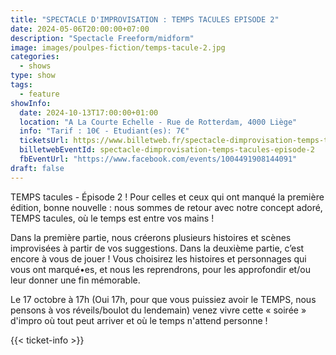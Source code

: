 ```yaml
---
title: "SPECTACLE D'IMPROVISATION : TEMPS TACULES EPISODE 2"
date: 2024-05-06T20:00:00+07:00
description: "Spectacle Freeform/midform"
image: images/poulpes-fiction/temps-tacule-2.jpg
categories:
  - shows
type: show
tags:
  - feature
showInfo:
  date: 2024-10-13T17:00:00+01:00 
  location: "A La Courte Echelle - Rue de Rotterdam, 4000 Liège" 
  info: "Tarif : 10€ - Etudiant(es): 7€"
  ticketsUrl: https://www.billetweb.fr/spectacle-dimprovisation-temps-tacules-episode-2
  billetwebEventId: spectacle-dimprovisation-temps-tacules-episode-2
  fbEventUrl: "https://www.facebook.com/events/1004491908144091"
draft: false
---
```


TEMPS tacules - Épisode 2 !
Pour celles et ceux qui ont manqué la première édition, bonne nouvelle : nous sommes de retour avec notre concept adoré, TEMPS tacules, où le temps est entre vos mains !
 
Dans la première partie, nous créerons plusieurs histoires et scènes improvisées à partir de vos suggestions.
Dans la deuxième partie, c’est encore à vous de jouer ! Vous choisirez les histoires et personnages qui vous ont marqué•es, et nous les reprendrons, pour les approfondir et/ou leur donner une fin mémorable.
 
Le 17 octobre à 17h (Oui 17h, pour que vous puissiez avoir le TEMPS, nous pensons à vos réveils/boulot du lendemain) venez vivre cette « soirée » d'impro où tout peut arriver et où le temps n'attend personne !

{{< ticket-info >}}